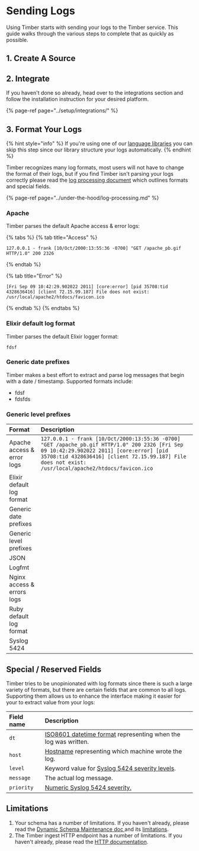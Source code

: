 # Sending Logs

Using Timber starts with sending your logs to the Timber service. This guide walks through the various steps to complete that as quickly as possible.

## 1. Create A Source

## 2. Integrate

If you haven't done so already, head over to the integrations section and follow the installation instruction for your desired platform.

{% page-ref page="../setup/integrations/" %}

## 3. Format Your Logs

{% hint style="info" %}
If you're using one of our [language libraries](../under-the-hood/language-libraries.md) you can skip this step since our library structure your logs automatically.
{% endhint %}

Timber recognizes many log formats, most users will not have to change the format of their logs, but if you find Timber isn't parsing your logs correctly please read the [log processing document](../under-the-hood/log-processing.md) which outlines formats and special fields.

{% page-ref page="../under-the-hood/log-processing.md" %}

### Apache

Timber parses the default Apache access & error logs:

{% tabs %}
{% tab title="Access" %}
```text
127.0.0.1 - frank [10/Oct/2000:13:55:36 -0700] "GET /apache_pb.gif HTTP/1.0" 200 2326
```
{% endtab %}

{% tab title="Error" %}
```text
[Fri Sep 09 10:42:29.902022 2011] [core:error] [pid 35708:tid 4328636416] [client 72.15.99.187] File does not exist: /usr/local/apache2/htdocs/favicon.ico
```
{% endtab %}
{% endtabs %}

### Elixir default log format

Timber parses the default Elixir logger format:

```text
fdsf
```

### Generic date prefixes

Timber makes a best effort to extract and parse log messages that begin with a date / timestamp. Supported formats include:

* fdsf
* fdsfds

### Generic level prefixes

| Format | Description |
| :--- | :--- |
| Apache access & error logs | `127.0.0.1 - frank [10/Oct/2000:13:55:36 -0700] "GET /apache_pb.gif HTTP/1.0" 200 2326 [Fri Sep 09 10:42:29.902022 2011] [core:error] [pid 35708:tid 4328636416] [client 72.15.99.187] File does not exist: /usr/local/apache2/htdocs/favicon.ico` |
| Elixir default log format |  |
| Generic date prefixes |  |
| Generic level prefixes |  |
| JSON |  |
| Logfmt |  |
| Nginx access & errors logs |  |
| Ruby default log format |  |
| Syslog 5424 |  |

## Special / Reserved Fields

Timber tries to be unopinionated with log formats since there is such a large variety of formats, but there are certain fields that are common to all logs. Supporting them allows us to enhance the interface making it easier for your to extract value from your logs:

| Field name | Description |
| :--- | :--- |
| `dt` | [ISO8601 datetime format](https://en.wikipedia.org/wiki/ISO_8601) representing when the log was written. |
| `host` | [Hostname](https://en.wikipedia.org/wiki/Hostname) representing which machine wrote the log. |
| `level` | Keyword value for [Syslog 5424 severity levels](https://en.wikipedia.org/wiki/Syslog#Severity_level). |
| `message` | The actual log message. |
| `priority` | [Numeric Syslog 5424 severity.](https://en.wikipedia.org/wiki/Syslog#Severity_level) |

## Limitations

1. Your schema has a number of limitations. If you haven't already, please read the [Dynamic Schema Maintenance doc ](../under-the-hood/schema-maintenance.md)and its [limitations](../under-the-hood/schema-maintenance.md#limitations).
2. The Timber ingest HTTP endpoint has a number of limitations. If you haven't already, please read the [HTTP documentation](../setup/integrations/http-api/).

